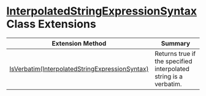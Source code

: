 # [InterpolatedStringExpressionSyntax](https://docs.microsoft.com/en-us/dotnet/api/microsoft.codeanalysis.csharp.syntax.interpolatedstringexpressionsyntax) Class Extensions

| Extension Method | Summary |
| ---------------- | ------- |
| [IsVerbatim(InterpolatedStringExpressionSyntax)](../../../../../Roslynator/CSharp/SyntaxExtensions/IsVerbatim/README.md) | Returns true if the specified interpolated string is a verbatim\. |

